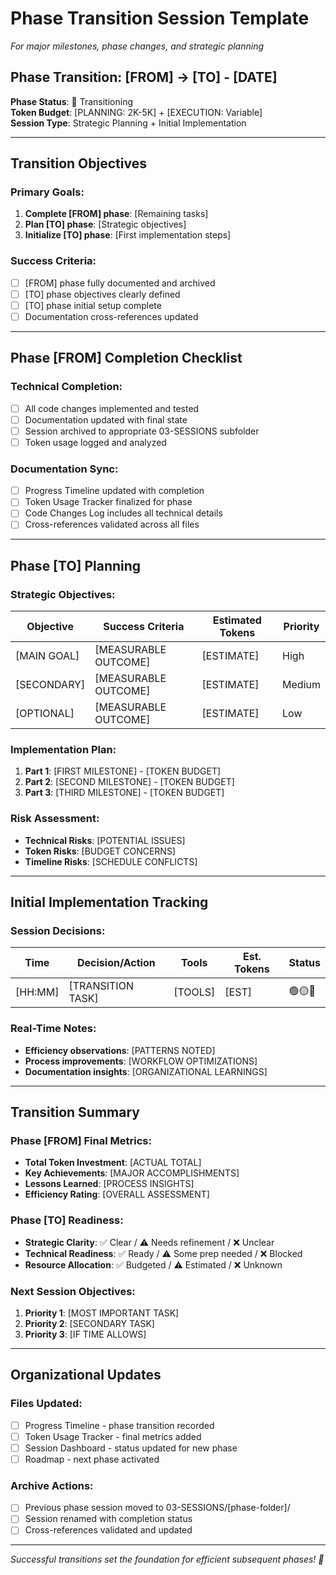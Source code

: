 # Phase Transition Session Template

*For major milestones, phase changes, and strategic planning*

## Phase Transition: [FROM] → [TO] - [DATE]
**Phase Status**: 🔄 Transitioning  
**Token Budget**: [PLANNING: 2K-5K] + [EXECUTION: Variable]  
**Session Type**: Strategic Planning + Initial Implementation  

---

## Transition Objectives

### Primary Goals:
1. **Complete [FROM] phase**: [Remaining tasks]
2. **Plan [TO] phase**: [Strategic objectives]  
3. **Initialize [TO] phase**: [First implementation steps]

### Success Criteria:
- [ ] [FROM] phase fully documented and archived
- [ ] [TO] phase objectives clearly defined
- [ ] [TO] phase initial setup complete
- [ ] Documentation cross-references updated

---

## Phase [FROM] Completion Checklist

### Technical Completion:
- [ ] All code changes implemented and tested
- [ ] Documentation updated with final state
- [ ] Session archived to appropriate 03-SESSIONS subfolder
- [ ] Token usage logged and analyzed

### Documentation Sync:
- [ ] Progress Timeline updated with completion
- [ ] Token Usage Tracker finalized for phase
- [ ] Code Changes Log includes all technical details
- [ ] Cross-references validated across all files

---

## Phase [TO] Planning

### Strategic Objectives:
| Objective | Success Criteria | Estimated Tokens | Priority |
|-----------|------------------|------------------|----------|
| [MAIN GOAL] | [MEASURABLE OUTCOME] | [ESTIMATE] | High |
| [SECONDARY] | [MEASURABLE OUTCOME] | [ESTIMATE] | Medium |
| [OPTIONAL] | [MEASURABLE OUTCOME] | [ESTIMATE] | Low |

### Implementation Plan:
1. **Part 1**: [FIRST MILESTONE] - [TOKEN BUDGET]
2. **Part 2**: [SECOND MILESTONE] - [TOKEN BUDGET] 
3. **Part 3**: [THIRD MILESTONE] - [TOKEN BUDGET]

### Risk Assessment:
- **Technical Risks**: [POTENTIAL ISSUES]
- **Token Risks**: [BUDGET CONCERNS]
- **Timeline Risks**: [SCHEDULE CONFLICTS]

---

## Initial Implementation Tracking

### Session Decisions:
| Time | Decision/Action | Tools | Est. Tokens | Status |
|------|----------------|-------|-------------|---------|
| [HH:MM] | [TRANSITION TASK] | [TOOLS] | [EST] | 🟢🟡🔴 |

### Real-Time Notes:
- **Efficiency observations**: [PATTERNS NOTED]
- **Process improvements**: [WORKFLOW OPTIMIZATIONS]
- **Documentation insights**: [ORGANIZATIONAL LEARNINGS]

---

## Transition Summary

### Phase [FROM] Final Metrics:
- **Total Token Investment**: [ACTUAL TOTAL]
- **Key Achievements**: [MAJOR ACCOMPLISHMENTS]
- **Lessons Learned**: [PROCESS INSIGHTS]
- **Efficiency Rating**: [OVERALL ASSESSMENT]

### Phase [TO] Readiness:
- **Strategic Clarity**: ✅ Clear / ⚠️ Needs refinement / ❌ Unclear
- **Technical Readiness**: ✅ Ready / ⚠️ Some prep needed / ❌ Blocked
- **Resource Allocation**: ✅ Budgeted / ⚠️ Estimated / ❌ Unknown

### Next Session Objectives:
1. **Priority 1**: [MOST IMPORTANT TASK]
2. **Priority 2**: [SECONDARY TASK]
3. **Priority 3**: [IF TIME ALLOWS]

---

## Organizational Updates

### Files Updated:
- [ ] Progress Timeline - phase transition recorded
- [ ] Token Usage Tracker - final metrics added
- [ ] Session Dashboard - status updated for new phase
- [ ] Roadmap - next phase activated

### Archive Actions:
- [ ] Previous phase session moved to 03-SESSIONS/[phase-folder]/
- [ ] Session renamed with completion status
- [ ] Cross-references validated and updated

---

*Successful transitions set the foundation for efficient subsequent phases! 🎯*
